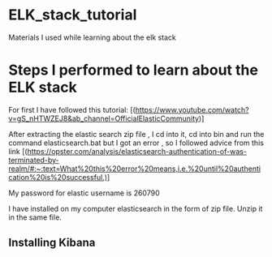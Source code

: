 # ELK_stack_tutorial
Materials I used while learning about the elk stack


# Steps I performed to learn about the ELK stack

For first I have followed this tutorial:
[(https://www.youtube.com/watch?v=gS_nHTWZEJ8&ab_channel=OfficialElasticCommunity)]

After extracting the elastic search zip file , I cd into it, cd into bin and run the command elasticsearch.bat but I got an error , so I followed advice from this link [(https://opster.com/analysis/elasticsearch-authentication-of-was-terminated-by-realm/#:~:text=What%20this%20error%20means,i.e.%20until%20authentication%20is%20successful.)]

My password for elastic username is 260790

I have installed on my computer elasticsearch in the form of zip file.
Unzip it in the same file.


## Installing Kibana

